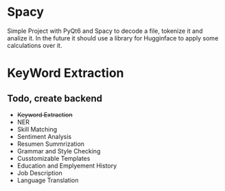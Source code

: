 # Spacy
Simple Project with PyQt6 and Spacy to decode a file, tokenize it and analize it. In the future it should use a library for Hugginface to apply some calculations over it. 

# KeyWord Extraction



## Todo, create backend

- ~~Keyword Extraction~~
- NER
- Skill Matching
- Sentiment Analysis
- Resumen Summrization
- Grammar and Style Checking
- Cusstomizable Templates
- Education and Emplyement History
- Job Description
- Language Translation